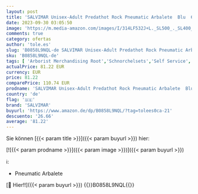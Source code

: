 ```yaml
---
layout: post
title: 'SALVIMAR Unisex-Adult Predathot Rock Pneumatic Arbalete  Blu  65'
date: 2023-09-30 03:05:50
image: 'https://m.media-amazon.com/images/I/314LF532J+L._SL500_._SL400_.jpg'
comments: true
category: ofertas
author: 'tole.es'
slug: 'B0858L9NQL-de SALVIMAR Unisex-Adult Predathot Rock Pneumatic Arbalete...'
sku: 'B0858L9NQL-de'
tags: [ 'Arborist Merchandising Root','Schnorchelsets','Self Service','Special Features Stores','Sport','Sport & Freizeit','Sportausrüstung & -bekleidung','Sports-Promotions','Tauchen & Schnorcheln','Wassersport','ef3a019d-6628-41d5-b303-291126686917_0','ef3a019d-6628-41d5-b303-291126686917_7401','salvimar','🇩🇪', ]
actualPrice: 81.22 EUR
currency: EUR
price: 81.22
comparePrice: 110.74 EUR
prodname: 'SALVIMAR Unisex-Adult Predathot Rock Pneumatic Arbalete  Blu  65'
country: 'de'
flag: '🇩🇪'
brand: 'SALVIMAR'
buyurl: 'https://www.amazon.de/dp/B0858L9NQL/?tag=tolees0ca-21'
descuento: '26.66'
average: '81.22'
---
```


Sie können [{{< param title >}}]({{< param buyurl >}}) hier:

[![{{< param prodname >}}]({{< param image >}})]({{< param buyurl >}})

ℹ️:

- Pneumatic Arbalete

[🛒 Hier!!]({{< param buyurl >}})
{{<world>}}B0858L9NQL{{</world>}}
